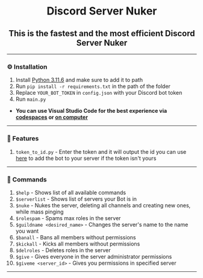 <h1 align="center">Discord Server Nuker</h1>
<h2 align="center">This is the fastest and the most efficient Discord Server Nuker</h2>

---

### ⚙️ Installation
1. Install [Python 3.11.6](https://www.python.org/downloads/release/python-3116/) and make sure to add it to path
2. Run `pip install -r requirements.txt` in the path of the folder
3. Replace `YOUR_BOT_TOKEN` in `config.json` with your Discord bot token
4. Run `main.py`

<ul>
  <li><b>You can use Visual Studio Code for the best experience via <a href="https://github.com/codespaces">codespaces</a> or <a href="https://code.visualstudio.com/">on computer</a></b></li>
</ul>

---

### 📄 Features
1. `token_to_id.py` - Enter the token and it will output the id you can use [here](https://discordapi.com/permissions.html) to add the bot to your server if the token isn't yours

---

### 🤖 Commands
1. `$help` - Shows list of all available commands
2. `$serverlist` - Shows list of servers your Bot is in
3. `$nuke` - Nukes the server, deleting all channels and creating new ones, while mass pinging
4. `$rolespam` - Spams max roles in the server
5. `$guildname <desired_name>` - Changes the server's name to the name you want
6. `$banall` - Bans all members without permissions
7. `$kickall` - Kicks all members without permissions
8. `$delroles` - Deletes roles in the server
9. `$give` - Gives everyone in the server administrator permissions
10. `$giveme <server_id>` - Gives you permissions in specified server

---

